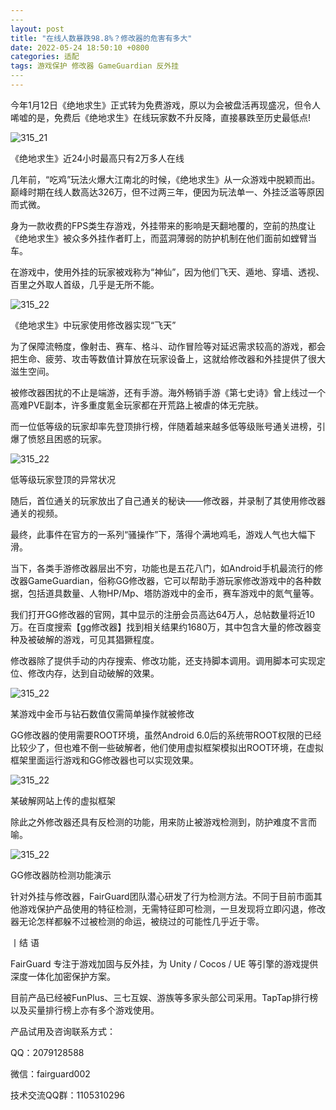 ```yaml
---
​---
layout: post
title: "在线人数暴跌98.8%？修改器的危害有多大"
date: 2022-05-24 18:50:10 +0800
categories: 适配
tags: 游戏保护 修改器 GameGuardian 反外挂
​---
---
```




今年1月12日《绝地求生》正式转为免费游戏，原以为会被盘活再现盛况，但令人唏嘘的是，免费后《绝地求生》在线玩家数不升反降，直接暴跌至历史最低点! <!-- more -->





![315_21](/assets/res/202103/绝地求生现状.jpeg)

《绝地求生》近24小时最高只有2万多人在线





几年前，“吃鸡”玩法火爆大江南北的时候，《绝地求生》从一众游戏中脱颖而出。巅峰时期在线人数高达326万，但不过两三年，便因为玩法单一、外挂泛滥等原因而式微。





身为一款收费的FPS类生存游戏，外挂带来的影响是天翻地覆的，空前的热度让《绝地求生》被众多外挂作者盯上，而蓝洞薄弱的防护机制在他们面前如螳臂当车。





在游戏中，使用外挂的玩家被戏称为“神仙”，因为他们飞天、遁地、穿墙、透视、百里之外取人首级，几乎是无所不能。



![315_22](/assets/res/202103/绝地求生开挂.gif)

《绝地求生》中玩家使用修改器实现“飞天”





为了保障流畅度，像射击、赛车、格斗、动作冒险等对延迟需求较高的游戏，都会把生命、疲劳、攻击等数值计算放在玩家设备上，这就给修改器和外挂提供了很大滋生空间。





被修改器困扰的不止是端游，还有手游。海外畅销手游《第七史诗》曾上线过一个高难PVE副本，许多重度氪金玩家都在开荒路上被虐的体无完肤。





而一位低等级的玩家却率先登顶排行榜，伴随着越来越多低等级账号通关进榜，引爆了愤怒且困惑的玩家。



![315_22](/assets/res/202103/第七史诗.jpg)

低等级玩家登顶的异常状况





随后，首位通关的玩家放出了自己通关的秘诀——修改器，并录制了其使用修改器通关的视频。





最终，此事件在官方的一系列“骚操作”下，落得个满地鸡毛，游戏人气也大幅下滑。





当下，各类手游修改器层出不穷，功能也是五花八门，如Android手机最流行的修改器GameGuardian，俗称GG修改器，它可以帮助手游玩家修改游戏中的各种数据，包括道具数量、人物HP/Mp、塔防游戏中的金币，赛车游戏中的氮气量等。





我们打开GG修改器的官网，其中显示的注册会员高达64万人，总帖数量将近10万。在百度搜索【gg修改器】找到相关结果约1680万，其中包含大量的修改器变种及被破解的游戏，可见其猖獗程度。





修改器除了提供手动的内存搜索、修改功能，还支持脚本调用。调用脚本可实现定位、修改内存，达到自动破解的效果。





![315_22](/assets/res/202103/gg.gif)

某游戏中金币与钻石数值仅需简单操作就被修改





GG修改器的使用需要ROOT环境，虽然Android 6.0后的系统带ROOT权限的已经比较少了，但也难不倒一些破解者，他们使用虚拟框架模拟出ROOT环境，在虚拟框架里面运行游戏和GG修改器也可以实现效果。



![315_22](/assets/res/202103/免root.png)

某破解网站上传的虚拟框架





除此之外修改器还具有反检测的功能，用来防止被游戏检测到，防护难度不言而喻。



![315_22](/assets/res/202103/隐藏.png)

GG修改器防检测功能演示





针对外挂与修改器，FairGuard团队潜心研发了行为检测方法。不同于目前市面其他游戏保护产品使用的特征检测，无需特征即可检测，一旦发现将立即闪退，修改器无论怎样都躲不过被检测的命运，被绕过的可能性几乎近于零。





丨结 语



FairGuard 专注于游戏加固与反外挂，为 Unity / Cocos / UE 等引擎的游戏提供深度一体化加密保护方案。



目前产品已经被FunPlus、三七互娱、游族等多家头部公司采用。TapTap排行榜以及买量排行榜上亦有多个游戏使用。



产品试用及咨询联系方式：

QQ：2079128588

微信：fairguard002

技术交流QQ群：1105310296
